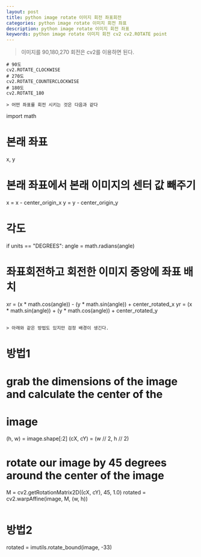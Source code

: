 ```yaml
---
layout: post
title: python image rotate 이미지 회전 좌표회전
categories: python image rotate 이미지 회전 좌표
description: python image rotate 이미지 회전 좌표
keywords: python image rotate 이미지 회전 cv2 cv2.ROTATE point
---
```



> 이미지를 90,180,270 회전은 cv2를 이용하면 된다.

~~~
# 90도
cv2.ROTATE_CLOCKWISE
# 270도
cv2.ROTATE_COUNTERCLOCKWISE
# 180도
cv2.ROTATE_180

> 어떤 좌표를 회전 시키는 것은 다음과 같다

~~~
import math

# 본래 좌표
x, y

# 본래 좌표에서 본래 이미지의 센터 값 빼주기
x = x - center_origin_x
y = y - center_origin_y

# 각도 
if units == "DEGREES":
    angle = math.radians(angle)


# 좌표회전하고 회전한 이미지 중앙에 좌표 배치
xr = (x * math.cos(angle)) - (y * math.sin(angle)) + center_rotated_x
yr = (x * math.sin(angle)) + (y * math.cos(angle)) + center_rotated_y
~~~

> 아래와 같은 방법도 있지만 검정 배경이 생긴다.
~~~
# 방법1

# grab the dimensions of the image and calculate the center of the
# image
(h, w) = image.shape[:2]
(cX, cY) = (w // 2, h // 2)
# rotate our image by 45 degrees around the center of the image
M = cv2.getRotationMatrix2D((cX, cY), 45, 1.0)
rotated = cv2.warpAffine(image, M, (w, h))
~~~

~~~
# 방법2
rotated = imutils.rotate_bound(image, -33)
~~~